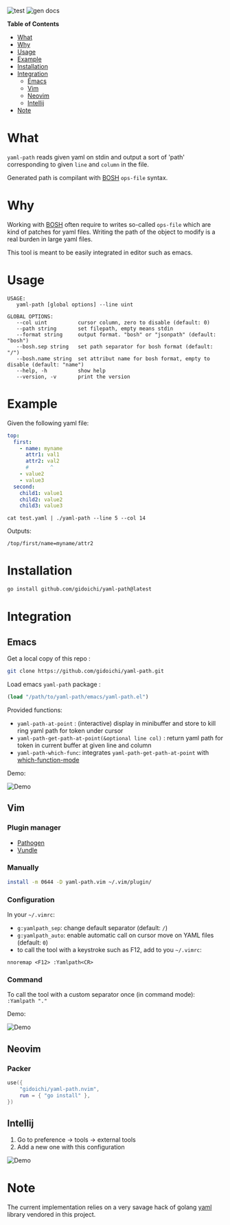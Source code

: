 <!-- Edit README.Rmd instead of README.md. DON'T EDIT README.md DIRECTLY. -->
<!-- README.md is generated from README.Rmd using following generator: -->
<!-- - knitr: https://github.com/yihui/knitr -->
<!-- - xpectr: https://github.com/LudvigOlsen/xpectr -->

![test](https://github.com/gidoichi/yaml-path/actions/workflows/test.yml/badge.svg?branch=main)
![gen docs](https://github.com/gidoichi/yaml-path/actions/workflows/gen-docs.yml/badge.svg?branch=main)

**Table of Contents**

- [What](#what)
- [Why](#why)
- [Usage](#usage)
- [Example](#example)
- [Installation](#installation)
- [Integration](#integration)
    - [Emacs](#emacs)
    - [Vim](#vim)
    - [Neovim](#neovim)
    - [Intellij](#intellij)
- [Note](#note)

# What

`yaml-path` reads given yaml on stdin and output a sort of 'path' corresponding
to given `line` and `column` in the file.

Generated path is compilant with [BOSH](https://bosh.io/docs/cli-v2/) `ops-file`
syntax.

# Why

Working with [BOSH](https://bosh.io/docs/cli-v2/) often require to writes
so-called `ops-file` which are kind of patches for yaml files. Writing the path
of the object to modify is a real burden in large yaml files.

This tool is meant to be easily integrated in editor such as emacs.

# Usage


```
USAGE:
   yaml-path [global options] --line uint

GLOBAL OPTIONS:
   --col uint          cursor column, zero to disable (default: 0)
   --path string       set filepath, empty means stdin
   --format string     output format. "bosh" or "jsonpath" (default: "bosh")
   --bosh.sep string   set path separator for bosh format (default: "/")
   --bosh.name string  set attribut name for bosh format, empty to disable (default: "name")
   --help, -h          show help
   --version, -v       print the version
```

# Example

Given the following yaml file:

```yaml
top:
  first:
    - name: myname
      attr1: val1
      attr2: val2
      #       ^
    - value2
    - value3
  second:
    child1: value1
    child2: value2
    child3: value3
```

`cat test.yaml | ./yaml-path --line 5 --col 14`

Outputs:

```
/top/first/name=myname/attr2
```

# Installation

```bash
go install github.com/gidoichi/yaml-path@latest
```

# Integration

## Emacs

Get a local copy of this repo :

```bash
git clone https://github.com/gidoichi/yaml-path.git
```

Load emacs `yaml-path` package :

```lisp
(load "/path/to/yaml-path/emacs/yaml-path.el")
```

Provided functions:

- `yaml-path-at-point` : (interactive) display in minibuffer and store to kill
  ring yaml path for token under cursor
- `yaml-path-get-path-at-point(&optional line col)` : return yaml path for token
  in current buffer at given line and column
- `yaml-path-which-func`: integrates `yaml-path-get-path-at-point` with
  [which-function-mode](https://www.emacswiki.org/emacs/WhichFuncMode)

Demo:

![Demo](./doc/demo-emacs.gif)

## Vim

### Plugin manager

- [Pathogen](https://github.com/tpope/vim-pathogen)
- [Vundle](https://github.com/VundleVim/Vundle.vim)

### Manually

```bash
install -m 0644 -D yaml-path.vim ~/.vim/plugin/
```

### Configuration

In your `~/.vimrc`:

- `g:yamlpath_sep`: change default separator (default: `/`)
- `g:yamlpath_auto`: enable automatic call on cursor move on YAML files
  (default: `0`)
- to call the tool with a keystroke such as F12, add to you `~/.vimrc`:

```
nnoremap <F12> :Yamlpath<CR>
```
### Command

To call the tool with a custom separator once (in command mode): `:Yamlpath "."`

Demo:

![Demo](./doc/demo-vim.gif)


## Neovim

### Packer

```lua
use({
    "gidoichi/yaml-path.nvim",
    run = { "go install" },
})
```

## Intellij

1. Go to preference -> tools -> external tools
2. Add a new one with this configuration

![Demo](./doc/config-intellij.png)

# Note

The current implementation relies on a very savage hack of golang
[yaml](https://github.com/go-yaml/yaml) library vendored in this project.

